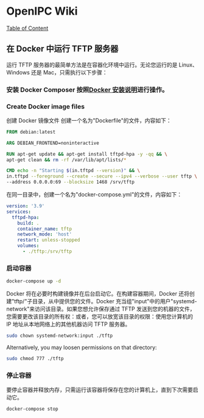 # OpenIPC Wiki
[Table of Content](../README.md)

在 Docker 中运行 TFTP 服务器 
-------------------------------

运行 TFTP 服务器的最简单方法是在容器化环境中运行。无论您运行的是 Linux、Windows 还是 Mac，只需执行以下步骤：

### 安装 Docker Composer 按照[Docker 安装说明][1]进行操作。

### Create Docker image files
创建 Docker 镜像文件 创建一个名为"Dockerfile"的文件，内容如下： 
```dockerfile
FROM debian:latest

ARG DEBIAN_FRONTEND=noninteractive

RUN apt-get update && apt-get install tftpd-hpa -y -qq && \
apt-get clean && rm -rf /var/lib/apt/lists/*

CMD echo -n "Starting $(in.tftpd --version)" && \
in.tftpd --foreground --create --secure --ipv4 --verbose --user tftp \
--address 0.0.0.0:69 --blocksize 1468 /srv/tftp
```

在同一目录中，创建一个名为"docker-compose.yml"的文件，内容如下：
```yaml
version: '3.9'
services:
  tftpd-hpa:
    build: .
    container_name: tftp
    network_mode: 'host'
    restart: unless-stopped
    volumes:
      - ./tftp:/srv/tftp
```

### 启动容器
```bash
docker-compose up -d
```
Docker 将在必要时构建镜像并在后台启动它。在构建容器期间，Docker 还将创建"tftp/"子目录，从中提供您的文件。Docker 充当组"input"中的用户"systemd-network"来访问该目录。如果您想允许保存通过 TFTP 发送到您的机器的文件，您需要更改该目录的所有权：或者，您可以放宽该目录的权限：使用您计算机的 IP 地址从本地网络上的其他机器访问 TFTP 服务器。

```bash
sudo chown systemd-network:input ./tftp
```
Alternatively, you may loosen permissions on that directory:
```bash
sudo chmod 777 ./tftp
```
### 停止容器
要停止容器并释放内存，只需运行该容器将保存在您的计算机上，直到下次需要启动它。
```bash
docker-compose stop
```

[1]: https://docs.docker.com/compose/install/
